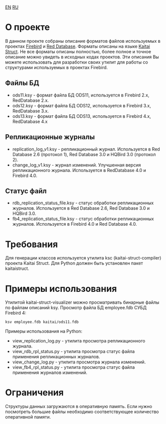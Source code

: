 [EN](README.md) [RU](README.ru.md)

# О проекте
В данном проекте собраны описание форматов файлов используемых в проектах [Firebird](https://firebirdsql.org/) и [Red Database](https://reddatabase.ru/). Форматы описаны на языке [Kaitai Struct](https://kaitai.io/). Не все форматы описаны полностью, более полное и точное описание можно увидеть в исходных кодах проектов.
Эти описания Вы можете использовать для разработки своих утилит для работы со структурами используемых в проектах Firebird.

## Файлы БД
* ods11.ksy - формат файла БД ODS11, используется в Firebird 2.x, RedDatabase 2.x.
* ods12.ksy - формат файла БД ODS12, используется в Firebird 3.x, RedDatabase 3.x.
* ods13.ksy - формат файла БД ODS13, используется в Firebird 4.x, RedDatabase 4.x

## Репликационные журналы
* replication_log_v1.ksy - репликационный журнал. Используется в Red Database 2.6 (протокол 1), Red Database 3.0 и HQBird 3.0 (протокол 2).
* change_log_v1.ksy - журнал изменений. Улучшенная версия репликационного журнала. Используется в RedDatabase 4.0 и Firebird 4.0.

## Статус файл
* rdb_replication_status_file.ksy - статус обработки репликационных журналов. Используется в Red Database 2.6, Red Database 3.0 и HQBird 3.0.
* fb4_replication_status_file.ksy - статус обработки репликационных журналов. Используется в Firebird 4.0 и Red Database 4.0.

# Требования
Для генерации классов используется утилита ksc (kaitai-struct-compiler) проекта Kaitai Struct.
Для Python должен быть установлен пакет kaitaistruct.

# Примеры использования
Утилитой kaitai-struct-visualizer можно просматривать бинарные файлы по файлам описаний ksy.
Просмотр файла БД employee.fdb СУБД Firebird 4:

    ksv employee.fdb kaitai/ods11.fdb

Примеры использования на Python: 

* view_replication_log.py - утилита просмотра репликационного журнала.
* view_rdb_rpl_status.py - утилита просмотра статус файла применения репликационных журналов.
* view_change_log.py - утилита просмотра журнала изменений.
* view_fb4_rpl_status.py - утилита просмотра статус файла применения журналов изменений.

# Ограничения
Структуры данных загружаются в оперативную память. Если нужно посмотреть большие файлы необходимо соответствующее количество оперативной памяти.
